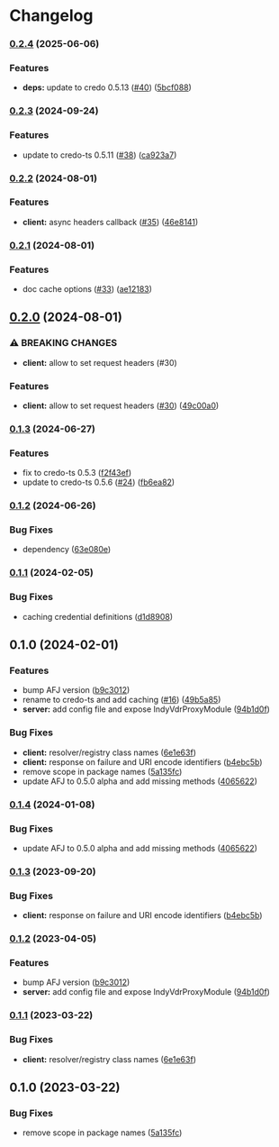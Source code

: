 # Changelog

### [0.2.4](https://www.github.com/2060-io/credo-ts-indy-vdr-proxy/compare/credo-ts-indy-vdr-proxy-client-v0.2.3...credo-ts-indy-vdr-proxy-client-v0.2.4) (2025-06-06)


### Features

* **deps:** update to credo 0.5.13 ([#40](https://www.github.com/2060-io/credo-ts-indy-vdr-proxy/issues/40)) ([5bcf088](https://www.github.com/2060-io/credo-ts-indy-vdr-proxy/commit/5bcf0882cf306c42049aaa12dc6db012e3ebba95))

### [0.2.3](https://www.github.com/2060-io/credo-ts-indy-vdr-proxy/compare/credo-ts-indy-vdr-proxy-client-v0.2.2...credo-ts-indy-vdr-proxy-client-v0.2.3) (2024-09-24)


### Features

* update to credo-ts 0.5.11 ([#38](https://www.github.com/2060-io/credo-ts-indy-vdr-proxy/issues/38)) ([ca923a7](https://www.github.com/2060-io/credo-ts-indy-vdr-proxy/commit/ca923a732a0e21db8baf709015a007ce3a0620ec))

### [0.2.2](https://www.github.com/2060-io/credo-ts-indy-vdr-proxy/compare/credo-ts-indy-vdr-proxy-client-v0.2.1...credo-ts-indy-vdr-proxy-client-v0.2.2) (2024-08-01)


### Features

* **client:** async headers callback ([#35](https://www.github.com/2060-io/credo-ts-indy-vdr-proxy/issues/35)) ([46e8141](https://www.github.com/2060-io/credo-ts-indy-vdr-proxy/commit/46e814141dbc155227f4c70e080af85887546e0d))

### [0.2.1](https://www.github.com/2060-io/credo-ts-indy-vdr-proxy/compare/credo-ts-indy-vdr-proxy-client-v0.2.0...credo-ts-indy-vdr-proxy-client-v0.2.1) (2024-08-01)


### Features

* doc cache options ([#33](https://www.github.com/2060-io/credo-ts-indy-vdr-proxy/issues/33)) ([ae12183](https://www.github.com/2060-io/credo-ts-indy-vdr-proxy/commit/ae12183e086f05822b146046281240628ac6947e))

## [0.2.0](https://www.github.com/2060-io/credo-ts-indy-vdr-proxy/compare/credo-ts-indy-vdr-proxy-client-v0.1.3...credo-ts-indy-vdr-proxy-client-v0.2.0) (2024-08-01)


### ⚠ BREAKING CHANGES

* **client:** allow to set request headers (#30)

### Features

* **client:** allow to set request headers ([#30](https://www.github.com/2060-io/credo-ts-indy-vdr-proxy/issues/30)) ([49c00a0](https://www.github.com/2060-io/credo-ts-indy-vdr-proxy/commit/49c00a035285f9c9a596fbe6db500c8e547ffc9b))

### [0.1.3](https://www.github.com/2060-io/credo-ts-indy-vdr-proxy/compare/credo-ts-indy-vdr-proxy-client-v0.1.2...credo-ts-indy-vdr-proxy-client-v0.1.3) (2024-06-27)


### Features

* fix to credo-ts 0.5.3 ([f2f43ef](https://www.github.com/2060-io/credo-ts-indy-vdr-proxy/commit/f2f43ef4a5b431dc3216c846992620fb4d8d77b4))
* update to credo-ts 0.5.6 ([#24](https://www.github.com/2060-io/credo-ts-indy-vdr-proxy/issues/24)) ([fb6ea82](https://www.github.com/2060-io/credo-ts-indy-vdr-proxy/commit/fb6ea8226a52792902bcfa6f5fda66ca5a9a41a9))

### [0.1.2](https://www.github.com/2060-io/credo-ts-indy-vdr-proxy/compare/credo-ts-indy-vdr-proxy-client-v0.1.1...credo-ts-indy-vdr-proxy-client-v0.1.2) (2024-06-26)


### Bug Fixes

* dependency ([63e080e](https://www.github.com/2060-io/credo-ts-indy-vdr-proxy/commit/63e080e7a3f6a235f68838f8865b704ff9bb37a3))

### [0.1.1](https://www.github.com/2060-io/credo-ts-indy-vdr-proxy/compare/credo-ts-indy-vdr-proxy-client-v0.1.0...credo-ts-indy-vdr-proxy-client-v0.1.1) (2024-02-05)


### Bug Fixes

* caching credential definitions ([d1d8908](https://www.github.com/2060-io/credo-ts-indy-vdr-proxy/commit/d1d8908d95f0cda48218c3c4062be469ba1699b8))

## 0.1.0 (2024-02-01)


### Features

* bump AFJ version ([b9c3012](https://www.github.com/2060-io/credo-ts-indy-vdr-proxy/commit/b9c301243be0221ee56563ae999ca96399fe9214))
* rename to credo-ts and add caching ([#16](https://www.github.com/2060-io/credo-ts-indy-vdr-proxy/issues/16)) ([49b5a85](https://www.github.com/2060-io/credo-ts-indy-vdr-proxy/commit/49b5a853b1cfed89631892a7f57b7af3e8506898))
* **server:** add config file and expose IndyVdrProxyModule ([94b1d0f](https://www.github.com/2060-io/credo-ts-indy-vdr-proxy/commit/94b1d0f756586fb1806b8bbfbb36ed66f4f27176))


### Bug Fixes

* **client:** resolver/registry class names ([6e1e63f](https://www.github.com/2060-io/credo-ts-indy-vdr-proxy/commit/6e1e63f9a634f81ebf844c58125c1ed6120fcbba))
* **client:** response on failure and URI encode identifiers ([b4ebc5b](https://www.github.com/2060-io/credo-ts-indy-vdr-proxy/commit/b4ebc5b8e3a58b7202bce843a54d9bc00afaddb5))
* remove scope in package names ([5a135fc](https://www.github.com/2060-io/credo-ts-indy-vdr-proxy/commit/5a135fcdff4c129d1bfdf03e99461809d123352b))
* update AFJ to 0.5.0 alpha and add missing methods ([4065622](https://www.github.com/2060-io/credo-ts-indy-vdr-proxy/commit/406562253b6142f0b012dddc7fbe066f0b862413))

### [0.1.4](https://www.github.com/2060-io/aries-javascript-indy-vdr-proxy/compare/aries-framework-indy-vdr-proxy-client-v0.1.3...aries-framework-indy-vdr-proxy-client-v0.1.4) (2024-01-08)


### Bug Fixes

* update AFJ to 0.5.0 alpha and add missing methods ([4065622](https://www.github.com/2060-io/aries-javascript-indy-vdr-proxy/commit/406562253b6142f0b012dddc7fbe066f0b862413))

### [0.1.3](https://www.github.com/2060-io/aries-javascript-indy-vdr-proxy/compare/aries-framework-indy-vdr-proxy-client-v0.1.2...aries-framework-indy-vdr-proxy-client-v0.1.3) (2023-09-20)


### Bug Fixes

* **client:** response on failure and URI encode identifiers ([b4ebc5b](https://www.github.com/2060-io/aries-javascript-indy-vdr-proxy/commit/b4ebc5b8e3a58b7202bce843a54d9bc00afaddb5))

### [0.1.2](https://www.github.com/2060-io/aries-javascript-indy-vdr-proxy/compare/aries-framework-indy-vdr-proxy-client-v0.1.1...aries-framework-indy-vdr-proxy-client-v0.1.2) (2023-04-05)

### Features

- bump AFJ version ([b9c3012](https://www.github.com/2060-io/aries-javascript-indy-vdr-proxy/commit/b9c301243be0221ee56563ae999ca96399fe9214))
- **server:** add config file and expose IndyVdrProxyModule ([94b1d0f](https://www.github.com/2060-io/aries-javascript-indy-vdr-proxy/commit/94b1d0f756586fb1806b8bbfbb36ed66f4f27176))

### [0.1.1](https://www.github.com/2060-io/aries-javascript-indy-vdr-proxy/compare/aries-framework-indy-vdr-proxy-client-v0.1.0...aries-framework-indy-vdr-proxy-client-v0.1.1) (2023-03-22)

### Bug Fixes

- **client:** resolver/registry class names ([6e1e63f](https://www.github.com/2060-io/aries-javascript-indy-vdr-proxy/commit/6e1e63f9a634f81ebf844c58125c1ed6120fcbba))

## 0.1.0 (2023-03-22)

### Bug Fixes

- remove scope in package names ([5a135fc](https://www.github.com/2060-io/aries-javascript-indy-vdr-proxy/commit/5a135fcdff4c129d1bfdf03e99461809d123352b))
